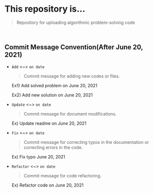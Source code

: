 # This repository is...
  
  > Repository for uploading algorithmic problem-solving code

</br>

## Commit Message Convention(After June 20, 2021)

  - `Add` <~> `on date`

    > Commit message for adding new codes or files.
    
    Ex1) Add solved problem on June 20, 2021

    Ex2) Add new solution on June 20, 2021

  - `Update` <~> `on date`

    > Commit message for document modifications.

    Ex) Update readme on June 20, 2021

  - `Fix` <~> `on date`

    > Commit message for correcting typos in the documentation or correcting errors in the code.

    Ex) Fix typo June 20, 2021

  - `Refactor` <~> `on date`
   
    > Commit message for code refactoring.
  
    Ex) Refactor code on June 20, 2021
